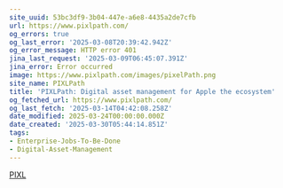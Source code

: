 ```yaml
---
site_uuid: 53bc3df9-3b04-447e-a6e8-4435a2de7cfb
url: https://www.pixlpath.com/
og_errors: true
og_last_error: '2025-03-08T20:39:42.942Z'
og_error_message: HTTP error 401
jina_last_request: '2025-03-09T06:45:07.391Z'
jina_error: Error occurred
image: https://www.pixlpath.com/images/pixelPath.png
site_name: PIXLPath
title: 'PIXLPath: Digital asset management for Apple the ecosystem'
og_fetched_url: https://www.pixlpath.com/
og_last_fetch: '2025-03-14T04:42:08.258Z'
date_modified: 2025-03-24T00:00:00.000Z
date_created: '2025-03-30T05:44:14.851Z'
tags:
- Enterprise-Jobs-To-Be-Done
- Digital-Asset-Management
---
```










[PIXL](https://apps.apple.com/us/app/pixlpath/id6445800950)
